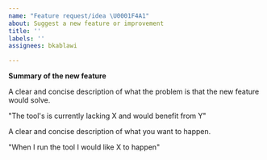 ```yaml
---
name: "Feature request/idea \U0001F4A1"
about: Suggest a new feature or improvement
title: ''
labels: ''
assignees: bkablawi

---
```


**Summary of the new feature**

A clear and concise description of what the problem is that the new feature would solve.

"The tool's is currently lacking X and would benefit from Y"

A clear and concise description of what you want to happen.

"When I run the tool I would like X to happen"
